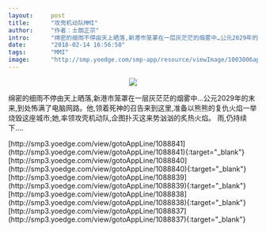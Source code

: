 ```yaml
---
layout:     post
title:      "攻壳机动队MMI"
author:     "作者：士朗正宗"
intro:      "绵密的细雨不停由天上晒落,新港巿笼罩在一层灰茫茫的烟雾中…公元2029年的末来,到处怖满了电脑网路。他,领着死神的召告来到这里,准备以熊熊的复仇火焰一举烧毁这座城巿;她,率领攻壳机动队,企图扑灭这来势汹汹的炙热火焰。 雨,仍持续下...."
date:       "2018-02-14 16:56:50"
tags:       "MMI"
image:      "http://smp.yoedge.com/smp-app/resource/viewImage/1003006appline.png"
---
```

<div style="text-align: center">
<p><img src="http://smp.yoedge.com/smp-app/resource/viewImage/1003006appline.png"/></p>
</div>
<p class="post-meta">
<span>绵密的细雨不停由天上晒落,新港巿笼罩在一层灰茫茫的烟雾中…公元2029年的末来,到处怖满了电脑网路。他,领着死神的召告来到这里,准备以熊熊的复仇火焰一举烧毁这座城巿;她,率领攻壳机动队,企图扑灭这来势汹汹的炙热火焰。 雨,仍持续下....</span>
</p>
[http://smp3.yoedge.com/view/gotoAppLine/1088841](http://smp3.yoedge.com/view/gotoAppLine/1088841){:target="_blank"}
[http://smp3.yoedge.com/view/gotoAppLine/1088840](http://smp3.yoedge.com/view/gotoAppLine/1088840){:target="_blank"}
[http://smp3.yoedge.com/view/gotoAppLine/1088839](http://smp3.yoedge.com/view/gotoAppLine/1088839){:target="_blank"}
[http://smp3.yoedge.com/view/gotoAppLine/1088838](http://smp3.yoedge.com/view/gotoAppLine/1088838){:target="_blank"}
[http://smp3.yoedge.com/view/gotoAppLine/1088837](http://smp3.yoedge.com/view/gotoAppLine/1088837){:target="_blank"}


